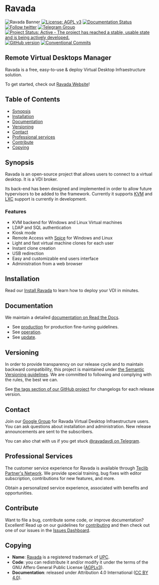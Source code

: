 # Ravada

![Ravada Banner](./Images/ravada-banner.png)
[![License: AGPL v3](https://img.shields.io/badge/License-AGPL%20v3-blue.svg)](https://github.com/UPC/ravada/blob/master/LICENSE)
[![Documentation Status](https://readthedocs.org/projects/ravada/badge/?version=latest)](http://ravada.readthedocs.io/en/latest/?badge=latest)
[![Follow twitter](https://img.shields.io/twitter/follow/ravada_vdi.svg?style=social&label=Twitter&style=flat-square)](https://twitter.com/ravada_vdi)
[![Telegram Group](https://img.shields.io/badge/Telegram-Group-blue.svg)](https://t.me/ravadavdi)
[![Project Status: Active - The project has reached a stable, usable state and is being actively developed.](http://www.repostatus.org/badges/latest/active.svg)](http://www.repostatus.org/#active)
[![GitHub version](https://img.shields.io/badge/version-0.2.17-brightgreen.svg)](https://github.com/UPC/ravada/releases)
[![Conventional Commits](https://img.shields.io/badge/Conventional%20Commits-1.0.0-yellow.svg)](https://conventionalcommits.org)

## Remote Virtual Desktops Manager

Ravada is a free, easy-to-use & deploy Virtual Desktop Infraestructure solution.

To get started, check out [Ravada Website](https://ravada.upc.edu/)!

## Table of Contents

* [Synopsis](#synopsis)
* [Installation](#installation)
* [Documentation](#documentation)
* [Versioning](#versioning)
* [Contact](#contact)
* [Professional services](#professional-services)
* [Contribute](#contribute)
* [Copying](#copying)

## Synopsis

Ravada is an open-source project that allows users to connect to a virtual desktop. It is a VDI broker.

Its back-end has been designed and implemented in order to allow future hypervisors to be added to the framework. Currently it supports [KVM](http://www.linux-kvm.org/) and [LXC](https://linuxcontainers.org/) support is currently in development.

### Features

* KVM backend for Windows and Linux Virtual machines
* LDAP and SQL authentication
* Kiosk mode
* Remote Access with [Spice](http://www.spice-space.org/) for Windows and Linux
* Light and fast virtual machine clones for each user
* Instant clone creation
* USB redirection
* Easy and customizable end users interface
* Administration from a web browser

## Installation

Read our [Install Ravada](http://ravada.readthedocs.io/en/latest/docs/INSTALL.html) to learn how to deploy your VDI in minutes.

## Documentation

We maintain a detailed [documentation on Read the Docs](http://ravada.rtfd.io/).

* See [production](http://ravada.readthedocs.io/en/latest/docs/production.html) for production fine-tuning guidelines.
* See [operation](http://ravada.readthedocs.io/en/latest/docs/operation.html).
* See [update](http://ravada.readthedocs.io/en/latest/docs/update.html).

## Versioning

In order to provide transparency on our release cycle and to maintain backward compatibility, this project is maintained under [the Semantic Versioning guidelines](http://semver.org/). We are committed to following and complying with the rules, the best we can.

See [the tags section of our GitHub project](https://github.com/UPC/ravada/releases) for changelogs for each release version.

## Contact

Join our [Google Group](https://groups.google.com/forum/#!forum/ravada) for Ravada Virtual Desktop Infraestructure users. You can ask questions about installation and administration. New release announcements are sent to the subscribers.

You can also chat with us if you get stuck [@ravadavdi on Telegram](https://t.me/ravadavdi).

## Professional Services

The customer service experience for Ravada is available through [Teclib Partner's Network](http://www.teclib-edition.com/en/partners/). We provide special training, bug fixes with editor subscription, contributions for new features, and more.

Obtain a personalized service experience, associated with benefits and opportunities.

## Contribute

Want to file a bug, contribute some code, or improve documentation? Excellent! Read up on our
guidelines for [contributing](https://github.com/UPC/ravada/blob/master/CONTRIBUTING.md) and then check out one of our issues in the [Issues Dashboard](https://github.com/UPC/ravada/issues).

## Copying

* **Name**: [Ravada](https://ravada.upc.edu/) is a registered trademark of [UPC](http://www.upc.edu).
* **Code**: you can redistribute it and/or modify
    it under the terms of the GNU Affero General Public License ([AGPLv3](https://www.gnu.org/licenses/agpl-3.0.en.html)).
* **Documentation**: released under Attribution 4.0 International ([CC BY 4.0](https://creativecommons.org/licenses/by/4.0/)).